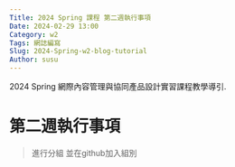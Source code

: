 ```yaml
---
Title: 2024 Spring 課程 第二週執行事項
Date: 2024-02-29 13:00
Category: w2
Tags: 網誌編寫
Slug: 2024-Spring-w2-blog-tutorial
Author: susu
---
```


2024 Spring 網際內容管理與協同產品設計實習課程教學導引.

<!-- PELICAN_END_SUMMARY -->

# 第二週執行事項
>進行分組 並在github加入組別
